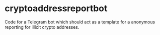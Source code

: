 # cryptoaddressreportbot
Code for a Telegram bot which should act as a template for a anonymous reporting for illicit crypto addresses.
